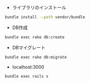 - ライブラリのインストール

```sh
bundle install --path vendor/bundle
```
- DB作成

```sh
bundle exec rake db:create
```

- DBマイグレート
```sh
bundle exec rake db:migrate
```

- localhost:3000
```sh
bundle exec rails s
```
